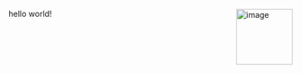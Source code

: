 hello world!
<img width="100" height="100" alt="image" src="https://github.com/user-attachments/assets/23d8bd41-8376-47ff-8adf-dace034dd0c9"
  align="right" />



